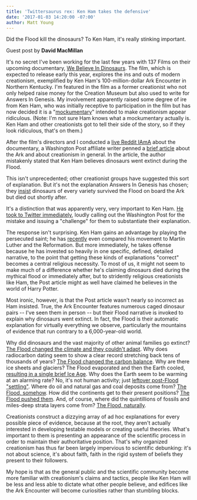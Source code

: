 ```yaml
---
title: 'Twittersaurus rex: Ken Ham takes the defensive'
date: '2017-01-03 14:20:00 -07:00'
author: Matt Young
---
```


Did the Flood kill the dinosaurs? To Ken Ham, it's really stinking important.

Guest post by **David MacMillan**

It's no secret I've been working for the last few years with 137 Films on their upcoming documentary, [We Believe In Dinosaurs](https://www.indiegogo.com/projects/we-believe-in-dinosaurs-science#/). The film, which is expected to release early this year, explores the ins and outs of modern creationism, exemplified by Ken Ham's 100-million-dollar Ark Encounter in Northern Kentucky. I'm featured in the film as a former creationist who not only helped raise money for the Creation Museum but also used to write for Answers In Genesis. My involvement apparently raised some degree of ire from Ken Ham, who was initially receptive to participation in the film but has now decided it is a "[mockumentary](http://www.kentucky.com/news/local/education/article119659733.html)" intended to make creationism appear ridiculous. (Note: I'm not sure Ham knows what a mockumentary actually is. Ken Ham and other creationists got to tell their side of the story, so if they look ridiculous, that's on them.)

After the film's directors and I conducted a [live Reddit IAmA](https://www.reddit.com/r/IAmA/comments/5ibylr/iama_were_the_directors_of_we_believe_in/) about the documentary, a Washington Post affiliate writer penned a [brief article](https://www.washingtonpost.com/national/health-science/now-theres-a-theory-that-dinosaurs-were-wiped-out-in-noahs-flood/2016/12/30/92bec544-cc59-11e6-a747-d03044780a02_story.html?utm_term=.291b0ffa3c06) about the Ark and about creationism in general. In the article, the author mistakenly stated that Ken Ham believes dinosaurs went extinct during the Flood.
<!--more--->

This isn't unprecedented; other creationist groups have suggested this sort of explanation. But it's not the explanation Answers In Genesis has chosen; they [insist](https://answersingenesis.org/dinosaurs/were-dinosaurs-on-noahs-ark/) dinosaurs of every variety survived the Flood on board the Ark but died out shortly after.

It's a distinction that was apparently very, very important to Ken Ham. [He took to Twitter immediately](http://www.patheos.com/blogs/secularvoices/2017/01/02/ken-ham-just-threw-twitter-tantrum-aimed-washington-post/), loudly calling out the Washington Post for the mistake and issuing a "challenge" for them to substantiate their explanation. 

The response isn't surprising. Ken Ham gains an advantage by playing the persecuted saint; he has [recently](https://thenaturalhistorian.com/2017/01/02/ken-hams-ark-encounter-to-usher-in-a-modern-day-reformation/) even compared his movement to Martin Luther and the Reformation. But more immediately, he takes offense because he has invested so heavily in one specific, defined, detailed narrative, to the point that getting these kinds of explanations "correct" becomes a central religious necessity. To most of us, it might not seem to make much of a difference whether he's claiming dinosaurs died during the mythical flood or immediately after, but to stridently religious creationists like Ham, the Post article might as well have claimed he believes in the world of Harry Potter.

Most ironic, however, is that the Post article wasn't nearly so incorrect as Ham insisted. True, the Ark Encounter features numerous caged dinosaur pairs -- I've seen them in person -- but their Flood narrative is invoked to explain why dinosaurs went extinct. In fact, the Flood is their automatic explanation for virtually everything we observe, particularly the mountains of evidence that run contrary to a 6,000-year-old world.

Why did dinosaurs and the vast majority of other animal families go extinct? [The Flood changed the climate and they couldn't adapt](https://answersingenesis.org/dinosaurs/when-did-dinosaurs-live/what-really-happened-to-the-dinosaurs/). Why does radiocarbon dating seem to show a clear record stretching back tens of thousands of years? [The Flood changed the carbon balance](https://answersingenesis.org/geology/carbon-14/doesnt-carbon-14-dating-disprove-the-bible/). Why are there ice sheets and glaciers? The Flood evaporated and then the Earth cooled, [resulting in a single brief Ice Age](https://answersingenesis.org/environmental-science/ice-age/genesis-flood-caused-the-ice-age/). Why does the Earth seem to be warming at an alarming rate? No, it's not human activity; just [leftover post-Flood "settling"](http://www.salon.com/2014/11/24/creationist_ken_ham_explains_climate_change_earth_is_just_settling_down_after_the_great_flood/). Where do oil and natural gas and coal deposits come from? [The Flood, somehow](https://answersingenesis.org/geology/the-origin-of-oil/). How did the continents get to their present positions? [The Flood pushed them](https://answersingenesis.org/geology/plate-tectonics/can-catastrophic-plate-tectonics-explain-flood-geology/). And, of course, where did the quintillions of fossils and miles-deep strata layers come from? [The Flood, naturally](https://answersingenesis.org/media/audio/answers-with-ken-ham/volume-123/billions-of-dead-things/).

Creationists construct a dizzying array of ad hoc explanations for every possible piece of evidence, because at the root, they aren't actually interested in developing testable models or creating useful theories. What's important to them is presenting an appearance of the scientific process in order to maintain their authoritative position. That's why organized creationism has thus far been largely impervious to scientific debunking: it's not about science, it's about faith, faith in the rigid system of beliefs they present to their followers. 

My hope is that as the general public and the scientific community become more familiar with creationism's claims and tactics, people like Ken Ham will be less and less able to dictate what other people believe, and edifices like the Ark Encounter will become curiosities rather than stumbling blocks.
